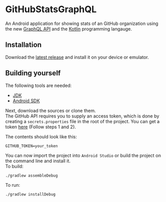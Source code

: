 # GitHubStatsGraphQL

An Android application for showing stats of an GitHub organization using the new [GraphQL API](https://developer.github.com/early-access/graphql/) and the [Kotlin](https://kotlinlang.org/) programming langauge.

## Installation

Download the [latest release](https://github.com/KSWE-2016-17/GitHubStatsGraphQL/releases/latest) and install it on your device or emulator.

## Building yourself

The following tools are needed:

- [JDK](http://www.oracle.com/technetwork/java/javase/downloads/index-jsp-138363.html)
- [Android SDK](https://developer.android.com/studio/index.html)

Next, download the sources or clone them.<br>
The GitHub API requires you to supply an access token, which is done by creating a `secrets.properties` file in the root of the project. You can get a token [here](https://developer.github.com/early-access/graphql/guides/accessing-graphql/) (Follow steps 1 and 2).

The contents should look like this:

```
GITHUB_TOKEN=your_token
```

You can now import the project into `Android Studio` or build the project on the command line and install it.<br>
To build:

```shell
./gradlew assembleDebug
```

To run:

```shell
./gradlew installDebug
```
